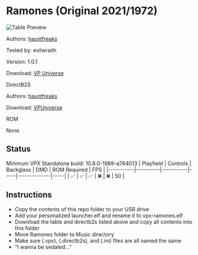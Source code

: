 # Ramones (Original 2021/1972)

![Table Preview](https://vpuniverse.com/screenshots/monthly_2021_08/screenshot2.png.0a52fcc476296b49000c2f5dbfd5bd23.png)

Authors: [hauntfreaks](https://vpuniverse.com/profile/5216-hauntfreaks/)

Tested by: evilwraith

Version: 1.0.1

Download: [VP Universe](https://vpuniverse.com/files/file/7382-ramones-hauntfreaks-2021/)

DirectB2S

Authors: [hauntfreaks](https://vpuniverse.com/profile/5216-hauntfreaks/)

Download: [VPUniverse](https://vpuniverse.com/files/file/7380-ramones-hauntfreaks-2021-b2s/)

ROM

None

## Status 

Minimum VPX Standalone build: 10.8.0-1989-a764013
| Playfield | Controls | Backglass | DMD | ROM Required | FPS | 
|-----------|----------|-----------|-----|--------------|-----|
| :white_check_mark: | :white_check_mark: | :white_check_mark: | :x: | :x: | 50 |

## Instructions

- Copy the contents of this repo folder to your USB drive
- Add your personalized launcher.elf and rename it to vpx-ramones.elf
- Download the table and directb2s listed above and copy all contents into this folder
- Move Ramones folder to Music directory
- Make sure (.vpx), (.directb2s), and (.ini) files are all named the same
- "I wanna be sedated..."